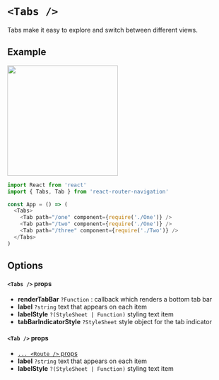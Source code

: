 # ```<Tabs />```
Tabs make it easy to explore and switch between different views.

## Example
<img src="https://raw.githubusercontent.com/LeoLeBras/react-router-navigation/master/docs/tabs.gif" width="250">

```js
import React from 'react'
import { Tabs, Tab } from 'react-router-navigation'

const App = () => (
  <Tabs>
    <Tab path="/one" component={require('./One')} />
    <Tab path="/two" component={require('./One')} />
    <Tab path="/three" component={require('./Two')} />
  </Tabs>
)
```

## Options

#### ```<Tabs />``` props
* **renderTabBar** ```?Function``` : callback which renders a bottom tab bar
* **label** ```?string``` text that appears on each item
* **labelStyle** ```?(StyleSheet | Function)``` styling text item
* **tabBarIndicatorStyle** ```?StyleSheet``` style object for the tab indicator

#### ```<Tab />``` props
* [```... <Route />``` props](https://reacttraining.com/react-router/#route)
* **label** ```?string``` text that appears on each item
* **labelStyle** ```?(StyleSheet | Function)``` styling text item

